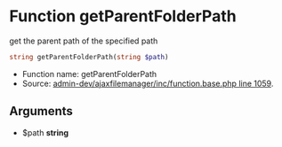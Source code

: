 Function getParentFolderPath
===========================

get the parent path of the specified path



```php
string getParentFolderPath(string $path)
```

* Function name: getParentFolderPath
* Source: [admin-dev/ajaxfilemanager/inc/function.base.php line 1059](https://github.com/PrestaShop/PrestaShop/blob/1.5.0.2/admin-dev/ajaxfilemanager/inc/function.base.php#L1059).

Arguments
---------

* $path **string**

